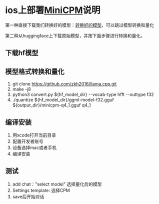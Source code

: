 # ios上部署[MiniCPM](https://github.com/OpenBMB/MiniCPM)说明
第一种直接下载我们转换好的模型：[转换好的模型](https://openbmb.oss-cn-hongkong.aliyuncs.com/model_center/mobile/ios/MiniCPM/minicpm-q4_1.gguf)，可以跳过模型转换和量化

第二种从huggingface上下载原始模型，并按下面步骤进行转换和量化。

## 下载hf模型
## 模型格式转换和量化
1. git clone https://github.com/zkh2016/llama.cpp.git
2. make -j8
3. python3 convert.py ${hf_model_dir} --vocab-type hfft --outtype f32
4. ./quantize ${hf_model_dir}/ggml-model-f32.gguf ${output_dir}/minicpm-q4_1.gguf q4_1

## 编译安装
1. 用xcode打开当前目录
2. 配置开发者账号
3. 设备选择mac或者手机
4. 编译安装

## 测试
1. add chat："select model" 选择量化后的模型
2. Settings template: 选择CPM
3. save后开始对话


